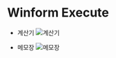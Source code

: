 # Winform Execute

- 계산기
![계산기](https://user-images.githubusercontent.com/73567433/111893831-d2921700-8a48-11eb-9ab6-36eab84cd190.gif)

- 메모장
![메모장](https://user-images.githubusercontent.com/73567433/111893833-db82e880-8a48-11eb-8310-5080b3216757.gif)

